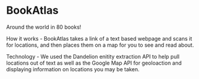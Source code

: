# BookAtlas
Around the world in 80 books!

How it works -
BookAtlas takes a link of a text based webpage and scans it for locations, and then places them on a map for you to see and read about.

Technology -
We used the Dandelion enitity extraction API to help pull locations out of text as well as the Google Map API for geoloaction and displaying
information on locations you may be taken.
